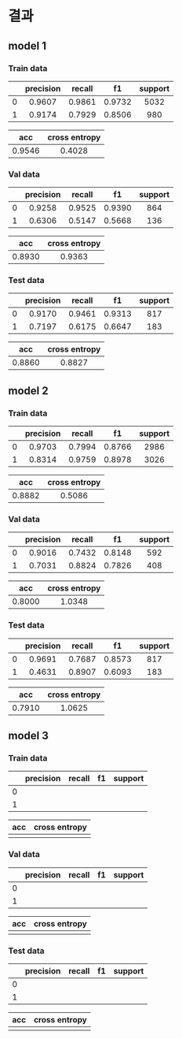 # 결과  
## model 1  
### Train data  
||precision|recall|f1|support|
|:---:|:---:|:---:|:---:|:---:|
|0|0.9607|0.9861|0.9732|5032|
|1|0.9174|0.7929|0.8506|980|  

|acc|cross entropy|
|:---:|:---:|  
|0.9546|0.4028|  

### Val data  
||precision|recall|f1|support|
|:---:|:---:|:---:|:---:|:---:|
|0|0.9258|0.9525|0.9390|864|  
|1|0.6306|0.5147|0.5668|136|  

|acc|cross entropy|
|:---:|:---:|  
|0.8930|0.9363|  

### Test data  
||precision|recall|f1|support|
|:---:|:---:|:---:|:---:|:---:|
|0|0.9170|0.9461|0.9313|817|
|1|0.7197|0.6175|0.6647|183|  

|acc|cross entropy|
|:---:|:---:|
|0.8860|0.8827|  

## model 2  
### Train data  
||precision|recall|f1|support|
|:---:|:---:|:---:|:---:|:---:|
|0|0.9703|0.7994|0.8766|2986|
|1|0.8314|0.9759|0.8978|3026|  

|acc|cross entropy|
|:---:|:---:|  
|0.8882|0.5086|  

### Val data  
||precision|recall|f1|support|
|:---:|:---:|:---:|:---:|:---:|
|0|0.9016|0.7432|0.8148|592|  
|1|0.7031|0.8824|0.7826|408|  

|acc|cross entropy|
|:---:|:---:|  
|0.8000|1.0348|  

### Test data  
||precision|recall|f1|support|
|:---:|:---:|:---:|:---:|:---:|
|0|0.9691|0.7687|0.8573|817|
|1|0.4631|0.8907|0.6093|183|  

|acc|cross entropy|
|:---:|:---:|
|0.7910|1.0625|  

## model 3  
### Train data  
||precision|recall|f1|support|
|:---:|:---:|:---:|:---:|:---:|
|0|||||
|1|||||  

|acc|cross entropy|
|:---:|:---:|  
|||  

### Val data  
||precision|recall|f1|support|
|:---:|:---:|:---:|:---:|:---:|
|0|||||  
|1|||||  

|acc|cross entropy|
|:---:|:---:|  
|||  

### Test data  
||precision|recall|f1|support|
|:---:|:---:|:---:|:---:|:---:|
|0|||||
|1|||||  

|acc|cross entropy|
|:---:|:---:|
|||  
